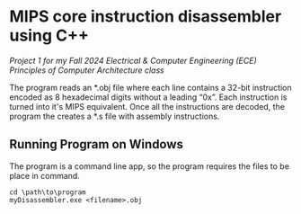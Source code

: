 <h1>MIPS core instruction disassembler using C++</h1>

<i>Project 1 for my Fall 2024 Electrical & Computer Engineering (ECE) Principles of Computer Architecture class</i>
<br>
<p>The program reads an *.obj file where each line contains a 32-bit instruction encoded as 8 hexadecimal digits without a leading “0x”.
Each instruction is turned into it's MIPS equivalent. Once all the instructions are decoded, the program the creates a *.s file with
assembly instructions.</p>

<h2>Running Program on Windows</h2>

The program is a command line app, so the program requires the files to be place in command.

```
cd \path\to\program
myDisassembler.exe <filename>.obj
```
